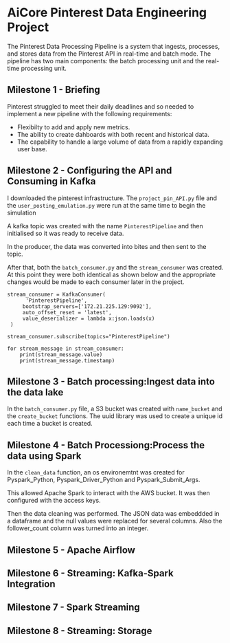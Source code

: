# AiCore Pinterest Data Engineering Project

The Pinterest Data Processing Pipeline is a system that ingests, processes, and stores data from the Pinterest API in real-time and batch mode. 
The pipeline has two main components: the batch processing unit and the real-time processing unit.


## Milestone 1 - Briefing

Pinterest struggled to meet their daily deadlines and so needed to implement a new pipeline with the following requirements:
* Flexibilty to add and apply new metrics.
* The ability to create dahboards with both recent and historical data.
* The capability to handle a large volume of data from a rapidly expanding user base.

## Milestone 2 - Configuring the API and Consuming in Kafka

I downloaded the pinterest infrastructure. The ```project_pin_API.py``` file and the ```user_posting_emulation.py``` were run at the same time to begin the simulation

A kafka topic was created with the name ```PinterestPipeline``` and then initialised so it was ready to receive data.

In the producer, the data was converted into bites and then sent to the topic. 

After that, both the ```batch_consumer.py``` and the ```stream_consumer``` was created. At this point they were both identical as shown below and the appropriate changes would be made to each consumer later in the project.


```
stream_consumer = KafkaConsumer(
      'PinterestPipeline',
     bootstrap_servers=['172.21.225.129:9092'],
     auto_offset_reset = 'latest',
     value_deserializer = lambda x:json.loads(x)
 )

stream_consumer.subscribe(topics="PinterestPipeline")

for stream_message in stream_consumer:
    print(stream_message.value)
    print(stream_message.timestamp)

```

## Milestone 3 - Batch processing:Ingest data into the data lake

In the ```batch_consumer.py``` file, a S3 bucket was created with ```name_bucket``` and the ```create_bucket``` functions.
The uuid library was used to create a unique id each time a bucket is created. 

## Milestone 4 - Batch Processiong:Process the data using Spark

In the ```clean_data``` function, an os environemtnt was created for Pyspark_Python, Pyspark_Driver_Python and Pyspark_Submit_Args.

This allowed Apache Spark to interact with the AWS bucket.
It was then configured with the access keys.

Then the data cleaning was performed.
The JSON data was embeddded in a dataframe and the null values were replaced for several columns.
Also the follower_count column was turned into an integer.

## Milestone 5 - Apache Airflow


## Milestone 6 - Streaming: Kafka-Spark Integration


## Milestone 7 - Spark Streaming


## Milestone 8 - Streaming: Storage